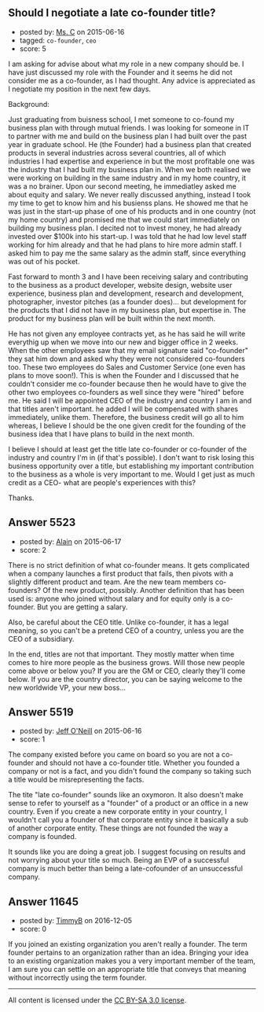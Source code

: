 ## Should I negotiate a late co-founder title?

- posted by: [Ms. C](https://stackexchange.com/users/6476767/ms-c) on 2015-06-16
- tagged: `co-founder`, `ceo`
- score: 5

I am asking for advise about what my role in a new company should be. I have just discussed my role with the Founder and it seems he did not consider me as a co-founder, as I had thought. Any advice is appreciated as I negotiate my position in the next few days. 

Background:

Just graduating from buisness school, I met someone to co-found my business plan with through mutual friends. I was looking for someone in IT to partner with me and build on the business plan I had built over the past year in graduate school. He (the Founder) had a business plan that created products in several industries across several countries, all of which industries I had expertise and experience in but the most profitable one was the industry that I had built my business plan in. When we both realised we were working on building in the same industry and in my home country, it was a no brainer. Upon our second meeting, he immediatley asked me about equity and salary. We never really discussed anything, instead I took my time to get to know him and his busienss plans. He showed me that he was just in the start-up phase of one of his products and in one country (not my home country) and promised me that we could start immediately on building my business plan. I decited not to invest money, he had already invested over $100k into his start-up. I was told that he had low level staff working for him already and that he had plans to hire more admin staff. I asked him to pay me the same salary as the admin staff, since everything was out of his pocket. 

Fast forward to month 3 and I have been receiving salary and contributing to the business as a product developer, website design, website user experience, business plan and development, research and development, photographer, investor pitches (as a founder does)... but development for the products that I did not have in my business plan, but expertise in. The product for my business plan will be built within the next month. 

He has not given any employee contracts yet, as he has said he will write everythig up when we move into our new and bigger office in 2 weeks. When the other employees saw that my email signature said "co-founder" they sat him down and asked why they were not considered co-founders too. These two employees do Sales and Customer Service (one even has plans to move soon!). This is when the Founder and I discussed that he couldn't consider me co-founder because then he would have to give the other two employees co-founders as well since they were "hired" before me. He said I will be appointed CEO of the industry and country I am in and that titles aren't important. he added I will be compensated with shares immediately, unlike them. Therefore, the business credit will go all to him whereas, I believe I should be the one given credit for the founding of the business idea that I have plans to build in the next month. 

I believe I should at least get the title late co-founder or co-founder of the industry and country I'm in (if that's possible). I don't want to risk losing this business opportunity over a title, but establishing my important contribution to the business as a whole is very important to me. Would I get just as much credit as a CEO- what are people's experiences with this? 

Thanks. 



## Answer 5523

- posted by: [Alain](https://stackexchange.com/users/21866/alain) on 2015-06-17
- score: 2

There is no strict definition of what co-founder means. It gets complicated when a company launches a first product that fails, then pivots with a slightly different product and team. Are the new team members co-founders? Of the new product, possibly. Another definition that has been used is: anyone who joined without salary and for equity only is a co-founder. But you are getting a salary.

Also, be careful about the CEO title. Unlike co-founder, it has a legal meaning, so you can't be a pretend CEO of a country, unless you are the CEO of a subsidiary.

In the end, titles are not that important. They mostly matter when time comes to hire more people as the business grows. Will those new people come above or below you? If you are the GM or CEO, clearly they'll come below. If you are the country director, you can be saying welcome to the new worldwide VP, your new boss...


## Answer 5519

- posted by: [Jeff O'Neill](https://stackexchange.com/users/46273/jeff-o-neill) on 2015-06-16
- score: 1

The company existed before you came on board so you are not a co-founder and should not have a co-founder title.  Whether you founded a company or not is a fact, and you didn't found the company so taking such a title would be misrepresenting the facts.

The tite "late co-founder" sounds like an oxymoron.  It also doesn't make sense to refer to yourself as a "founder" of a product or an office in a new country.  Even if you create a new corporate entity in your country, I wouldn't call you a founder of that corporate entity since it basically a sub of another corporate entity.  These things are not founded the way a company is founded.

It sounds like you are doing a great job.  I suggest focusing on results and not worrying about your title so much.  Being an EVP of a successful company is much better than being a late-cofounder of an unsuccessful company.


## Answer 11645

- posted by: [TimmyB](https://stackexchange.com/users/8782762/timmyb) on 2016-12-05
- score: 0

If you joined an existing organization you aren't really a founder.  The term founder pertains to an organization rather than an idea. Bringing your idea to an existing organization makes you a very important member of the team, I am sure you can settle on an appropriate title that conveys that meaning without incorrectly using the term founder.





---

All content is licensed under the [CC BY-SA 3.0 license](https://creativecommons.org/licenses/by-sa/3.0/).
